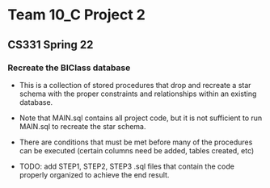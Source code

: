 # Team 10_C Project 2
## CS331 Spring 22

### Recreate the BIClass database

- This is a collection of stored procedures that drop and recreate a star schema with the proper constraints and relationships within an existing database.

- Note that MAIN.sql contains all project code, but it is not sufficient to run MAIN.sql to recreate the star schema.

- There are conditions that must be met before many of the procedures can be executed (certain columns need be added, tables created, etc)

- TODO: add STEP1, STEP2, STEP3 .sql files that contain the code properly organized to achieve the end result.